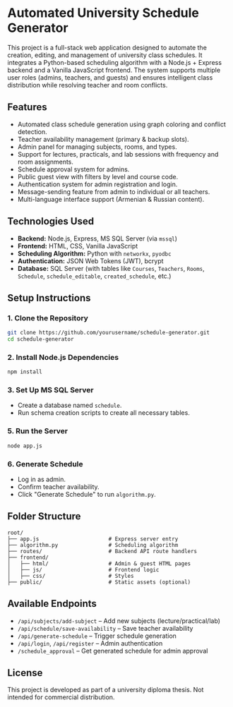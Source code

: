 # Automated University Schedule Generator

This project is a full-stack web application designed to automate the creation, editing, and management of university class schedules. It integrates a Python-based scheduling algorithm with a Node.js + Express backend and a Vanilla JavaScript frontend. The system supports multiple user roles (admins, teachers, and guests) and ensures intelligent class distribution while resolving teacher and room conflicts.

## Features

* Automated class schedule generation using graph coloring and conflict detection.
* Teacher availability management (primary & backup slots).
* Admin panel for managing subjects, rooms, and types.
* Support for lectures, practicals, and lab sessions with frequency and room assignments.
* Schedule approval system for admins.
* Public guest view with filters by level and course code.
* Authentication system for admin registration and login.
* Message-sending feature from admin to individual or all teachers.
* Multi-language interface support (Armenian & Russian content).

## Technologies Used

* **Backend:** Node.js, Express, MS SQL Server (via `mssql`)
* **Frontend:** HTML, CSS, Vanilla JavaScript
* **Scheduling Algorithm:** Python with `networkx`, `pyodbc`
* **Authentication:** JSON Web Tokens (JWT), bcrypt
* **Database:** SQL Server (with tables like `Courses`, `Teachers`, `Rooms`, `Schedule`, `schedule_editable`, `created_schedule`, etc.)

## Setup Instructions

### 1. Clone the Repository

```bash
git clone https://github.com/yourusername/schedule-generator.git
cd schedule-generator
```

### 2. Install Node.js Dependencies

```bash
npm install
```

### 3. Set Up MS SQL Server

* Create a database named `schedule`.
* Run schema creation scripts to create all necessary tables.

### 5. Run the Server

```bash
node app.js
```

### 6. Generate Schedule

* Log in as admin.
* Confirm teacher availability.
* Click "Generate Schedule" to run `algorithm.py`.

## Folder Structure

```
root/
├── app.js                      # Express server entry
├── algorithm.py                # Scheduling algorithm
├── routes/                     # Backend API route handlers
├── frontend/
│   ├── html/                   # Admin & guest HTML pages
│   ├── js/                     # Frontend logic
│   ├── css/                    # Styles
├── public/                     # Static assets (optional)
```

## Available Endpoints

* `/api/subjects/add-subject` – Add new subjects (lecture/practical/lab)
* `/api/schedule/save-availability` – Save teacher availability
* `/api/generate-schedule` – Trigger schedule generation
* `/api/login`, `/api/register` – Admin authentication
* `/schedule_approval` – Get generated schedule for admin approval

## License

This project is developed as part of a university diploma thesis. Not intended for commercial distribution.
